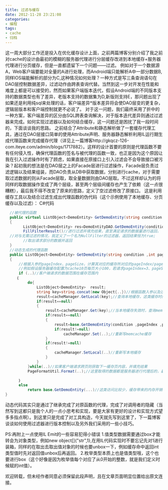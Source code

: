 ```yaml
---
title: 过滤与缓存
date: 2012-11-28 23:21:08
categories: 
- 编程
tags:
- cache
- 归档
---
```


这一周大部分工作还是投入在优化缓存设计上面，之前两篇博客分别介绍了我之前对cache的设计由最初的模糊的服务器代理进行分层缓存改进到本地缓存+服务器代理进行分页缓存，但是一直都遗留下一个问题——过滤。 
例如对于一个数据源A，Web客户端要能对全量的A进行处理，而Android端只能解析A中一部分数据B,同样IOS端能解析的部分为C,这种情况如何处理？一种方式是写三条查询语句在DAO层控制数据差异，过滤动作由跨表查询代替。当然到这一步对开发在性能和难度上都是可以接受的，然而如果客户端版本迭代，假设Android端的不同版本支持的数据类型也有了差异，老版本支持的数据集为D,新版则支持E，那问题出现了如果还是利用纯sql来处理的话，客户端差异*版本差异将会使DAO层变的更复杂，逻辑层版本和客户端控制就更不必说了。 
对于这一问题，我们最终采用了折中的一种方案，客户端差异的区分由SQL跨表查询解决，对于版本迭代差异则通过过滤器来完成。如何实现过滤器以及如何结合缓存，这一问题还是困扰了我一段时间的，下面谈谈我的思路。 
之前结合了Attribute和静态解析做了一套缓存代理工具，通过在DAO层接口简单的使用Attribute声明、服务器静态解析利用IL运行期生成代理函数来完成缓存代理（详见上一篇博客http://gkqcz-126-com.iteye.com/admin/blogs/1717882）。这样的设计首要的原则是代理函数不要有任何侵入性，确保代理函数的签名与被代理的函数一致，也正是因为这个原因让我在引入过滤操作时有了顾虑，如果直接在原接口上引入过滤会不会导致接口被污染？起初我的想法是在DAO层之上的Facade层进行过滤操作，Facade层负责过滤逻辑以及结果组装，而DAO负责从DB中获取数据，分别进行cache，对于需要取过滤数据的则从Facade层取，取全量数据则由DAO层取。不过这样却认为的将同样的取数据操作变成了两个层级，甚至两个层级间缓存也产生了依赖（这一点很糟糕），最后我不得不改变了原来的思路，定义了空过滤修改了原接口。 
这是利用缓存工具以及结合过滤生成出代理函数的伪代码（这个示例使用了本地缓存、分页缓存以及过滤）： 
C#代码 
``` C#
  //被代理的函数  
  public virtual ListObject<DemoEntity> GetDemoEntity(string condition ,int pageIndex ,int pageSize ,Filter filter)  
  {  
        ListObject<DemoEntity> res=DemoEntityDAO.GetDemoEntity(condition)//查询数据库  
        FillFilterResult()//进行过滤并填充结果，直至满足请求的数据量进行返回，  
  //对与无需过滤的情况，我定义了一个名为NullFilter的过滤器，返回结果恒为true;  
        //取出请求部分的数据并返回  
  }  
  //动态生成的代理函数  
  public ListObject<DemoEntity> GetDemoEntity(string condition ,int pageIndex ,int pageSize ,Filter filter)  
  {  
      //根据入参的pageIndex、pageSize，计算其对应的缓存所对应的pageIndex/pageSize并进行替换，  
      //例如假设服务器缓存配置为cache10页每页大小100，若请求pageIndex=3、pageSize=40,则计算后pageIndex=1（对应缓存的起始页）,pageSize=100  
      if (..)//客户端请求的数据范围在缓存范围内  
     ｛  
          do{  
              ListObject<DemoEntity>  result;  
              string key=string.concat(new Object{..})//根据函数入参以及过滤器的ID生成出的Cachekey  
              result=cacheManager.GetLocal(key);//查询本地缓存，这类缓存时间设置不要过程，过长会导致各服务器数据不一致  
              if(result==null)  
              {  
                  result=cacheManager.Get(key);//当本地缓存失效时，查询memcache  
                  if(result==null)  
                  {  
                      result=base.GetDemoEntity(condition ,pageIndex ,pageSize ,Filter)//缓存失效，进行数据库查询  
                      if(result!=null)  
                          cacheManager.Set(..);//重新写memcache缓存  
                  }  
                  if(result!=null)  
                  {  
                      cacheManager.SetLocal(..)//重新写本地缓存  
                  }  
              }  
          }while(..)//如果客户端请求跨页则获取下一缓存页内容，并填充结果  
          PageFormatUtil.Format(..);//这里取得的数据都是服务器进行代理后的，最后需要取出真正请求的那一部分数据  
  
      ｝  
      else  
          return base.GetDemoEntity(...)//这类访问比较少，缓存带来的内存开销不如直接查询数据库  
} 
``` 

动态代码其实只是通过了继承完成了对原函数的代理，完成了对调用者的隐藏（当然写到这都只是我个人的一点小思考和实现，要是大家有更好的设计和实现方式望多多指点啊）。到这里只是完成了对工具构造，今天就先写到这里了，下一篇博客谈谈如何使用过滤器进行版本控制以及另外我们采用的一些小技巧。 

PS:再附上一点使用IL Emit的一些容易犯得小错误 
1.值类型数据需要通过box才能转会为对象类型，例如new object[]{"str",1},在用IL代码实现时不要忘记先对1进行装箱，同样的在取出去取出值对象的时候也要unbox一下，例如缓存命中返回int类型值时先对返回值unbox后再返回。 
2.枚举类型本质上也是值类型哦，这个也要进行box（这个好像是因为枚举值每个对应了从0开始的整数，就是我们定义时候赋的int值）。 

欢迎转载，但未经作者同意必须保留此段声明，且在文章页面明显位置给出原文连接。